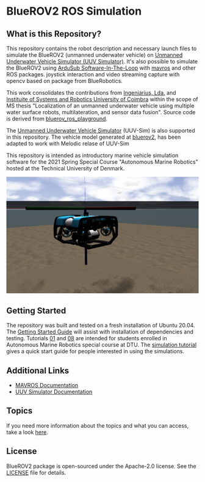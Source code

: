 # BlueROV2 ROS Simulation

## What is this Repository? ##

This repository contains the robot description and necessary launch files to simulate the BlueROV2 (unmanned underwater vehicle) on [Unmanned Underwater Vehicle Simulator (UUV Simulator)](https://github.com/uuvsimulator/uuv_simulator). It's also possible to simulate the BlueROV2 using [ArduSub Software-In-The-Loop](https://ardupilot.org/dev/docs/sitl-simulator-software-in-the-loop.html) with [mavros](http://wiki.ros.org/mavros) and other ROS packages. joystick interaction and video streaming capture with opencv based on  package from BlueRobotics.

This work consolidates the contributions from [Ingeniarius, Lda.](http://ingeniarius.pt/) and [Instituite of Systems and Robotics University of Coimbra](https://www.isr.uc.pt/) within the scope of MS thesis "Localization of an unmanned underwater vehicle using multiple water surface robots, multilateration, and sensor data fusion". Source code is derived from [bluerov_ros_playground](https://github.com/patrickelectric/bluerov_ros_playground).

The [Unmanned Underwater Vehicle Simulator](https://uuvsimulator.github.io/) (UUV-Sim) is also supported in this repository. The vehicle model generated at [bluerov2](https://github.com/fredvaz/bluerov2), has been adapted to work with Melodic relase of UUV-Sim

This repository is intended as introductory marine vehicle simulation software for the 2021 Spring Special Course "Autonomous Marine Robotics" hosted at the Technical University of Denmark.

<p align="center">
  <img src="documentation/imgs/bluerov2_uuv_simulator.png">
</p>


## Getting Started ## 

The repository was built and tested on a fresh installation of Ubuntu 20.04. The [Getting Started Guide](GETTING_STARTED.md) will assist with installation of dependencies and testing. 
Tutorials [01](documentation/TUTORIAL-01.md) and [08](documentation/TUTORIAL-08.md) 
are intended for students enrolled in Autonomous Marine Robotics special course at DTU.
The [simulation tutorial](documentation/SIMULATION_TUTORIAL.md) gives a quick start guide for people interested in using the simulations.

## Additional Links ##

- [MAVROS Documentation](https://github.com/mavlink/mavros/blob/master/mavros/README.md)
- [UUV Simulator Documentation](https://uuvsimulator.github.io/packages/uuv_simulator/intro/)


## Topics

If you need more information about the topics and what you can access, take a look [here](documentation/topics_and_data.md).


## License

BlueROV2 package is open-sourced under the Apache-2.0 license. See the
[LICENSE](LICENSE) file for details.
